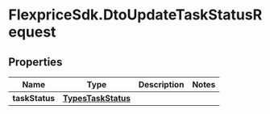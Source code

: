 # FlexpriceSdk.DtoUpdateTaskStatusRequest

## Properties

Name | Type | Description | Notes
------------ | ------------- | ------------- | -------------
**taskStatus** | [**TypesTaskStatus**](TypesTaskStatus.md) |  | 


